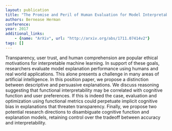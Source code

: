 ```yaml
---
layout: publication
title: "The Promise and Peril of Human Evaluation for Model Interpretability"
authors: Bernease Herman
conference: 
year: 2017
additional_links: 
    - {name: "ArXiv", url: "http://arxiv.org/abs/1711.07414v2"}
tags: []
---
```

Transparency, user trust, and human comprehension are popular ethical
motivations for interpretable machine learning. In support of these goals,
researchers evaluate model explanation performance using humans and real world
applications. This alone presents a challenge in many areas of artificial
intelligence. In this position paper, we propose a distinction between
descriptive and persuasive explanations. We discuss reasoning suggesting that
functional interpretability may be correlated with cognitive function and user
preferences. If this is indeed the case, evaluation and optimization using
functional metrics could perpetuate implicit cognitive bias in explanations
that threaten transparency. Finally, we propose two potential research
directions to disambiguate cognitive function and explanation models, retaining
control over the tradeoff between accuracy and interpretability.